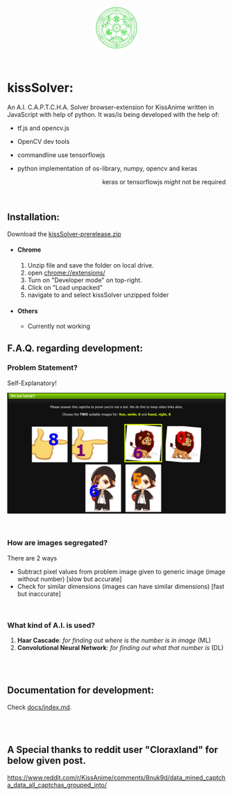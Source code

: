 <p align="center">
    <img src="/assets/fav-96.png">
</p>

<br>

# kissSolver:
An A.I. C.A.P.T.C.H.A. Solver browser-extension for KissAnime written in JavaScript with help of python. It was/is being developed with the help of:

- tf.js and opencv.js

- OpenCV dev tools

- commandline use tensorflowjs 

- python implementation of os-library, numpy, opencv and keras
<p align='right'>keras or tensorflowjs <i>might</i> not be required</p>

<br>

## Installation:

Download the [kissSolver-prerelease.zip](https://github.com/ra101/kissSolver/files/3552801/kissSolver-prerelease.zip)

- #### Chrome

  1. Unzip file and save the folder on local drive.
  2. open [chrome://extensions/](chrome://extensions/)
  3. Turn on "Developer mode" on top-right.
  4. Click on "Load unpacked"
  5. navigate to and select kissSolver unzipped folder

- #### Others

  - Currently not working

    

## F.A.Q. regarding development:



### Problem Statement?

Self-Explanatory!

![kissanime.ru/Special/AreYouHuman2?reUrl=](./assets/problemStatement.png)

<br>

### How are images segregated?

There are 2 ways 

- Subtract pixel values from problem image given to generic image (image without number) [slow but accurate]
- Check for similar dimensions (images can have similar dimensions) [fast but inaccurate]

<br>

### What kind of A.I. is used?

1. **Haar Cascade**: *for finding out where is the number is in image* (ML)
2. **Convolutional Neural Network**: *for finding out what that number is* (DL)


<br><br>

## Documentation for development:

Check [docs/index.md](docs/index.md).



<br><br>

## A Special thanks to reddit user "Cloraxland" for below given post.
https://www.reddit.com/r/KissAnime/comments/8nuk9d/data_mined_captcha_data_all_captchas_grouped_into/
